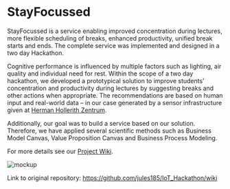 # StayFocussed

StayFocussed is a service enabling improved concentration during lectures, more flexible scheduling of breaks, enhanced productivity, unified break starts and ends. The complete service was implemented and designed in a two day Hackathon.

Cognitive performance is influenced by multiple factors such as lighting, air quality and individual need for rest. Within the scope of a two day hackathon, we developed a prototypical solution to improve students’ concentration and productivity during lectures by suggesting breaks and other actions when appropriate. The recommendations are based on human input and real-world data – in our case generated by a sensor infrastructure given at [Herman Hollerith Zentrum](http://www.hhz.de/).

Additionally, our goal was to build a service based on our solution. Therefore, we have applied several scientific methods such as Business Model Canvas, Value Proposition Canvas and Business Process Modeling.

For more details see our [Project Wiki](https://github.com/jules185/IoT_Hackathon/wiki).

![mockup](https://github.com/jules185/IoT_Hackathon/blob/master/Deliverables/Documentation/Service%20Design/Overview_Mockup.PNG)

Link to original repository: https://github.com/jules185/IoT_Hackathon/wiki

